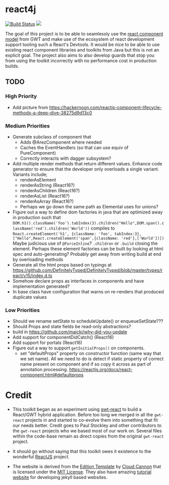 # react4j

[![Build Status](https://secure.travis-ci.org/realityforge/react4j.png?branch=master)](http://travis-ci.org/realityforge/react4j)
[<img src="https://img.shields.io/maven-central/v/org.realityforge.react4j/react4j.svg?label=latest%20release"/>](http://search.maven.org/#search%7Cga%7C1%7Cg%3A%22org.realityforge.react4j%22%20a%3A%22react4j%22)

The goal of this project is to be able to seamlessly use the [react component model](https://reactjs.org/docs/react-component.html) from GWT and make
use of the ecosystem of react development support tooling such a React's Devtools. It would be nice to
be able to use existing react component libraries and toolkits from Java but this is not an explicit goal.
The project also aims to also develop guards that stop you from using the toolkit incorrectly with no
performance cost in production builds.

## TODO

### High Priority

* Add picture from https://hackernoon.com/reactjs-component-lifecycle-methods-a-deep-dive-38275d9d13c0

### Medium Priorities

* Generate subclass of component that
  - Adds @ArezComponent where needed
  - Caches the EventHandlers (so that can use equiv of PureComponent)
  - Correctly interacts with dagger subsystem?
* Add multiple render methods that return different values. Enhance code generator to ensure that
  the developer only overloads a single variant. Variants include;
  - renderAsElement
  - renderAsString (React16?)
  - renderAsChildren (React16?)
  - renderAsList (React16?)
  - renderAsArray (React16?)
  - Perhaps we go down the same path as Elemental uses for unions?
* Figure out a way to define dom factories in java that are optimized away in production such that
   `DOM.h1().className('foo').tabIndex(3).children("Hello",DOM.span().className('red').children('World'))`
   compiles to `React.createElement('h1', {className: 'foo', tabIndex:3},["Hello",React.createElement('span',{className: 'red'},['World'])])`
   Maybe judicious use of `@ForceInline`? `.children` or `.build` closing the element. Perhaps these
   element factories can be built by looking at html spec and auto-generating? Probably get away from writing build
   at end by overloading methods
* Generate all the html props based on typings at https://github.com/DefinitelyTyped/DefinitelyTyped/blob/master/types/react/v15/index.d.ts
* Somehow declare props as interfaces in components and have implementation generated?
* In base class have configuration that warns on re-renders that produced duplicate values

### Low Priorities

* Should we rename setState to scheduleUpdate() or enqueueSetState???
* Should Props and state fields be read-only abstractions?
* build in https://github.com/maicki/why-did-you-update
* Add support for componentDidCatch() (React16)
* Add support for portals (React16)
* Figure out a way to support `getInitialProps()` on components.
  - set "defaultProps" property on constructor function (same way that we set name). All we need to do is detect
    if static property of correct name present on component and if so copy it across as part of annotation processing.
    https://reactjs.org/docs/react-component.html#defaultprops

# Credit

* This toolkit began as an experiment using [gwt-react](https://github.com/GWTReact/gwt-react) to build
  a React/GWT hybrid application. Before too long we merged in all the `gwt-react` projects in and started
  to co-evolve them into something that fit our needs better. Credit goes to Paul Stockley and other contributors
  to the `gwt-react` projects who we based most of our work on. Several files within the code-base remain as direct
  copies from the original `gwt-react` project.

* It should go without saying that this toolkit owes it existence to the wonderful [ReactJS](https://reactjs.org/)
  project.

* The website is derived from the [Edition Template](https://github.com/CloudCannon/edition-jekyll-template)
  by [Cloud Cannon](https://cloudcannon.com/) that is licensed under the [MIT License](https://github.com/CloudCannon/edition-jekyll-template/blob/master/LICENSE).
  They also have amazing [tutorial website](https://learn.cloudcannon.com/) for developing jekyll based websites.
